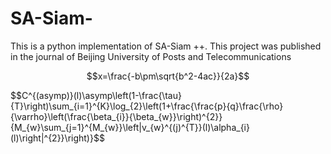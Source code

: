 # SA-Siam-
This is a python implementation of SA-Siam ++. This project was published in the journal of Beijing University of Posts and Telecommunications

$$x=\frac{-b\pm\sqrt{b^2-4ac}}{2a}$$

$$C^{(asymp)}(l)\asymp\left(1-\frac{\tau}{T}\right)\sum_{i=1}^{K}\log_{2}\left(1+\frac{\frac{p}{q}\frac{\rho}{\varrho}\left(\frac{\beta_{i}}{\beta_{w}}\right)^{2}}{M_{w}\sum_{j=1}^{M_{w}}\left|v_{w}^{(j)^{T}}(l)\alpha_{i}(l)\right|^{2}}\right)}$$
